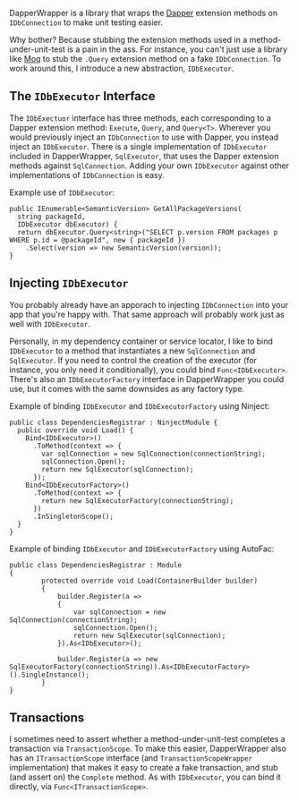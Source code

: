 DapperWrapper is a library that wraps the [Dapper](http://code.google.com/p/dapper-dot-net/) extension methods on `IDbConnection` to make unit testing easier.

Why bother? Because stubbing the extension methods used in a method-under-unit-test is a pain in the ass. For instance, you can't just use a library like [Moq](http://code.google.com/p/moq/) to stub the `.Query` extension method on a fake `IDbConnection`. To work around this, I introduce a new abstraction, `IDbExecutor`.

## The `IDbExecutor` Interface

The `IDbExectuor` interface has three methods, each corresponding to a Dapper extension method: `Execute`, `Query`, and `Query<T>`. Wherever you would previously inject an `IDbConnection` to use with Dapper, you instead inject an `IDbExecutor`. There is a single implementation of `IDbExecutor` included in DapperWrapper, `SqlExecutor`, that uses the Dapper extension methods against `SqlConnection`. Adding your own `IDbExecutor` against other implementations of `IDbConnection` is easy.

Example use of `IDbExecutor`:

```
public IEnumerable<SemanticVersion> GetAllPackageVersions(
  string packageId,
  IDbExecutor dbExecutor) {
  return dbExecutor.Query<string>("SELECT p.version FROM packages p WHERE p.id = @packageId", new { packageId })
    .Select(version => new SemanticVersion(version));
}
``` 

## Injecting `IDbExecutor`

You probably already have an apporach to injecting `IDbConnection` into your app that you're happy with. That same approach will probably work just as well with `IDbExecutor`. 

Personally, in my dependency container or service locator, I like to bind `IDbExecutor` to a method that instantiates a new `SqlConnection` and `SqlExecutor`. If you need to control the creation of the executor (for instance, you only need it conditionally), you could bind `Func<IDbExecutor>`. There's also an `IDbExecutorFactory` interface in DapperWrapper you could use, but it comes with the same downsides as any factory type.

Example of binding `IDbExecutor` and `IDbExecutorFactory` using Ninject:

```
public class DependenciesRegistrar : NinjectModule {
  public override void Load() {
    Bind<IDbExecutor>()
      .ToMethod(context => {
	    var sqlConnection = new SqlConnection(connectionString);
		sqlConnection.Open();
		return new SqlExecutor(sqlConnection);
      });
	Bind<IDbExecutorFactory>()
      .ToMethod(context => {
	    return new SqlExecutorFactory(connectionString);
      })
	  .InSingletonScope();
  }
}
```

Example of binding `IDbExecutor` and `IDbExecutorFactory` using AutoFac:

```
public class DependenciesRegistrar : Module
{
        protected override void Load(ContainerBuilder builder)
        {
            builder.Register(a =>
            {
                var sqlConnection = new SqlConnection(connectionString);
                sqlConnection.Open();
                return new SqlExecutor(sqlConnection);
            }).As<IDbExecutor>();

            builder.Register(a => new SqlExecutorFactory(connectionString)).As<IDbExecutorFactory>().SingleInstance();
        }
}
```

## Transactions

I sometimes need to assert whether a method-under-unit-test completes a transaction via `TransactionScope`. To make this easier, DapperWrapper also has an `ITransactionScope` interface (and `TransactionScopeWrapper` implementation) that makes it easy to create a fake transaction, and stub (and assert on) the `Complete` method. As with `IDbExecutor`, you can bind it directly, via `Func<ITransactionScope>`.
